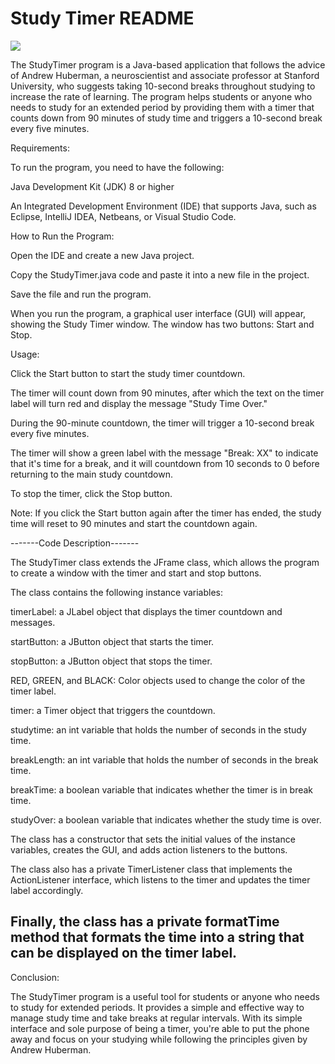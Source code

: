 # Study Timer README

![](https://github.com/ThisIsNotJustin/ThisIsNotJustin.github.io/blob/gh-pages/assets/StudyTimer.png)

The StudyTimer program is a Java-based application that follows the advice of Andrew Huberman, a neuroscientist and associate professor at Stanford University, 
who suggests taking 10-second breaks throughout studying to increase the rate of learning. 
The program helps students or anyone who needs to study for an extended period by providing them with a timer that counts down from 90 minutes of study time and triggers a 10-second break every five minutes.


Requirements:

To run the program, you need to have the following:

Java Development Kit (JDK) 8 or higher

An Integrated Development Environment (IDE) that supports Java, such as Eclipse, IntelliJ IDEA, Netbeans, or Visual Studio Code.



How to Run the Program:

Open the IDE and create a new Java project.

Copy the StudyTimer.java code and paste it into a new file in the project.

Save the file and run the program.

When you run the program, a graphical user interface (GUI) will appear, showing the Study Timer window. The window has two buttons: Start and Stop.



Usage:

Click the Start button to start the study timer countdown.

The timer will count down from 90 minutes, after which the text on the timer label will turn red and display the message "Study Time Over."

During the 90-minute countdown, the timer will trigger a 10-second break every five minutes.

The timer will show a green label with the message "Break: XX" to indicate that it's time for a break, and it will countdown from 10 seconds to 0 before returning to the main study countdown.

To stop the timer, click the Stop button.

Note: If you click the Start button again after the timer has ended, the study time will reset to 90 minutes and start the countdown again.



-------Code Description-------

The StudyTimer class extends the JFrame class, which allows the program to create a window with the timer and start and stop buttons. 

The class contains the following instance variables:

timerLabel: a JLabel object that displays the timer countdown and messages.

startButton: a JButton object that starts the timer.

stopButton: a JButton object that stops the timer.

RED, GREEN, and BLACK: Color objects used to change the color of the timer label.

timer: a Timer object that triggers the countdown.

studytime: an int variable that holds the number of seconds in the study time.

breakLength: an int variable that holds the number of seconds in the break time.

breakTime: a boolean variable that indicates whether the timer is in break time.

studyOver: a boolean variable that indicates whether the study time is over.

The class has a constructor that sets the initial values of the instance variables, creates the GUI, and adds action listeners to the buttons. 

The class also has a private TimerListener class that implements the ActionListener interface, which listens to the timer and updates the timer label accordingly.

Finally, the class has a private formatTime method that formats the time into a string that can be displayed on the timer label.
------------------------------


Conclusion:

The StudyTimer program is a useful tool for students or anyone who needs to study for extended periods. 
It provides a simple and effective way to manage study time and take breaks at regular intervals. 
With its simple interface and sole purpose of being a timer, you're able to put the phone away and focus on your studying while following 
the principles given by Andrew Huberman.
